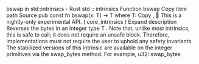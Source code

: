 bswap in std::intrinsics - Rust
std
::
intrinsics
Function
bswap
Copy item path
Source
pub const fn bswap<T>(x: T) -> T
where
    T:
Copy
,
🔬
This is a nightly-only experimental API. (
core_intrinsics
)
Expand description
Reverses the bytes in an integer type
T
.
Note that, unlike most intrinsics, this is safe to call;
it does not require an
unsafe
block.
Therefore, implementations must not require the user to uphold
any safety invariants.
The stabilized versions of this intrinsic are available on the integer
primitives via the
swap_bytes
method. For example,
u32::swap_bytes